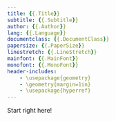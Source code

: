 ```yaml
---
title: {{.Title}}
subtitle: {{.Subtitle}}
author: {{.Author}}
lang: {{.Language}}
documentclass: {{.DocumentClass}}
papersize: {{.PaperSize}}
linestretch: {{.LineStretch}}
mainfont: {{.MainFont}}
monofont: {{.MonoFont}}
header-includes:
    - \usepackage{geometry}
    - \geometry{margin=1in}
    - \usepackage{hyperref}
---
```


Start right here!
